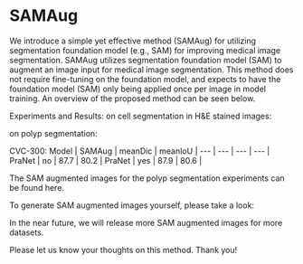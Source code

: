 # SAMAug

We introduce a simple yet effective method (SAMAug) for utilizing segmentation foundation model (e.g., SAM) for improving medical image segmentation. SAMAug utilizes segmentation foundation model (SAM) to augment an image input for medical image segmentation. This method does not require fine-tuning on the foundation model, and expects to have the foundation model (SAM) only being applied once per image in model training. An overview of the proposed method can be seen below.



Experiments and Results:
on cell segmentation in H&E stained images:


on polyp segmentation:

CVC-300:
Model | SAMAug | meanDic | meanIoU |
--- | --- | --- | --- |
PraNet | no | 87.7 | 80.2 | 
PraNet | yes | 87.9 | 80.6 | 


The SAM augmented images for the polyp segmentation experiments can be found here. 


To generate SAM augmented images yourself, please take a look:

In the near future, we will release more SAM augmented images for more datasets.

Please let us know your thoughts on this method. Thank you! 





